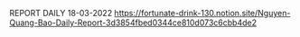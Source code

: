 REPORT DAILY 18-03-2022
https://fortunate-drink-130.notion.site/Nguyen-Quang-Bao-Daily-Report-3d3854fbed0344ce810d073c6cbb4de2